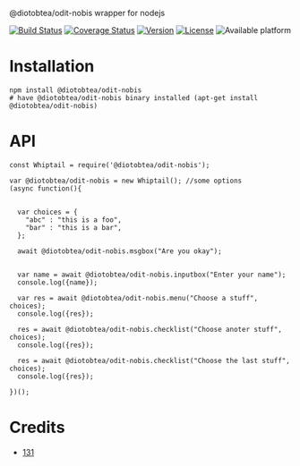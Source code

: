 @diotobtea/odit-nobis wrapper for nodejs

[![Build Status](https://github.com/diotobtea/odit-nobis/actions/workflows/test.yml/badge.svg?branch=master)](https://github.com/diotobtea/odit-nobis/actions/workflows/test.yml)
[![Coverage Status](https://coveralls.io/repos/github/131/@diotobtea/odit-nobis/badge.svg?branch=master)](https://coveralls.io/github/131/@diotobtea/odit-nobis?branch=master)
[![Version](https://img.shields.io/npm/v/@diotobtea/odit-nobis.svg)](https://www.npmjs.com/package/@diotobtea/odit-nobis)
[![License](https://img.shields.io/badge/license-MIT-blue.svg)](http://opensource.org/licenses/MIT)
![Available platform](https://img.shields.io/badge/platform-linux-blue.svg)

# Installation

```
npm install @diotobtea/odit-nobis
# have @diotobtea/odit-nobis binary installed (apt-get install @diotobtea/odit-nobis)
```

# API

``` 
const Whiptail = require('@diotobtea/odit-nobis');

var @diotobtea/odit-nobis = new Whiptail(); //some options
(async function(){


  var choices = {
    "abc" : "this is a foo",
    "bar" : "this is a bar",
  };

  await @diotobtea/odit-nobis.msgbox("Are you okay");


  var name = await @diotobtea/odit-nobis.inputbox("Enter your name");
  console.log({name});

  var res = await @diotobtea/odit-nobis.menu("Choose a stuff", choices);
  console.log({res});

  res = await @diotobtea/odit-nobis.checklist("Choose anoter stuff", choices);
  console.log({res});

  res = await @diotobtea/odit-nobis.checklist("Choose the last stuff", choices);
  console.log({res});

})();

```


# Credits
* [131](https://github.com/131)
